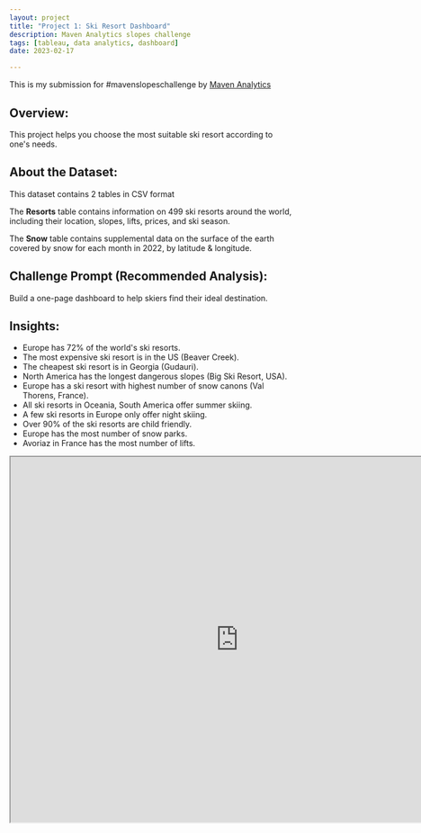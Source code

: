 ```yaml
---
layout: project
title: "Project 1: Ski Resort Dashboard"
description: Maven Analytics slopes challenge
tags: [tableau, data analytics, dashboard]
date: 2023-02-17

---
```


This is my submission for #mavenslopeschallenge by <a href="https://www.mavenanalytics.io/blog/maven-slopes-challenge"> Maven Analytics</a> 

## Overview: 

This project helps you choose the most suitable ski resort according to one's needs.

## About the Dataset: 

This dataset contains 2 tables in CSV format

The **Resorts** table contains information on 499 ski resorts around the world, including their location, slopes, lifts, prices, and ski season.

The **Snow** table contains supplemental data on the surface of the earth covered by snow for each month in 2022, by latitude & longitude.

## Challenge Prompt (Recommended Analysis):

Build a one-page dashboard to help skiers find their ideal destination.

## Insights: 

- Europe has 72% of the world's ski resorts.
- The most expensive ski resort is in the US (Beaver Creek).
- The cheapest ski resort is in Georgia (Gudauri).
- North America has the longest dangerous slopes (Big Ski Resort, USA).
- Europe has a ski resort with highest number of snow canons (Val Thorens, France).
- All ski resorts in Oceania, South America offer summer skiing.
- A few ski resorts in Europe only offer night skiing.
- Over 90% of the ski resorts are child friendly. 
- Europe has the most number of snow parks. 
- Avoriaz in France has the most number of lifts.  


<iframe src="https://public.tableau.com/views/slopesChallenge/FrontPage?:language=en-US&:display_count=n&:origin=viz_share_link:showVizHome=no&:embed=true"
 width="810px" height="650px"></iframe>

